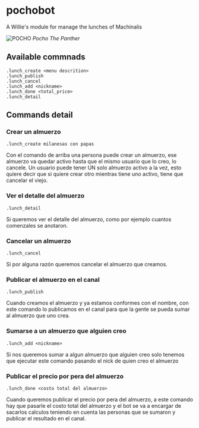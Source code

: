 # pochobot
A Willie's module for manage the lunches of Machinalis

![POCHO](http://i.imgur.com/eURoeq4.jpg)
_Pocho The Panther_

## Available commnads

    .lunch_create <menu descrition>
    .lunch_publish
    .lunch_cancel
    .lunch_add <nickname>
    .lunch_done <total_price>
    .lunch_detail
 
## Commands detail

### Crear un almuerzo
    .lunch_create milanesas con papas
Con el comando de arriba una persona puede crear un almuerzo, ese almuerzo va quedar activo hasta que el mismo usuario que lo creo, lo cancele. Un usuario puede tener UN solo almuerzo activo a la vez, esto quiere decir que si quiere crear otro mientras tiene uno activo, tiene que cancelar el viejo.


### Ver el detalle del almuerzo
    .lunch_detail
Si queremos ver el detalle del almuerzo, como por ejemplo cuantos comenzales se anotaron.


### Cancelar un almuerzo
    .lunch_cancel
Si por alguna razón queremos cancelar el almuerzo que creamos.


### Publicar el almuerzo en el canal
    .lunch_publish
Cuando creamos el almuerzo y ya estamos conformes con el nombre, con este comando lo publicamos en el canal para que la gente se pueda sumar al almuerzo que uno crea.


### Sumarse a un almuerzo que alguien creo
    .lunch_add <nickname>
Si nos queremos sumar a algun almuerzo que alguien creo solo tenemos que ejecutar este comando pasando el nick de quien creo el almuerzo


### Publicar el precio por pera del almuerzo
    .lunch_done <costo total del almuerzo>
Cuando queremos publicar el precio por pera del almuerzo, a este comando hay que pasarle el costo total del almuerzo y el bot se va a encargar de sacarlos calculos teniendo en cuenta las personas que se sumaron y publicar el resultado en el canal.
